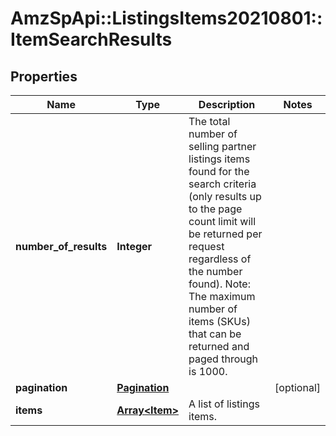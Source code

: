 # AmzSpApi::ListingsItems20210801::ItemSearchResults

## Properties
Name | Type | Description | Notes
------------ | ------------- | ------------- | -------------
**number_of_results** | **Integer** | The total number of selling partner listings items found for the search criteria (only results up to the page count limit will be returned per request regardless of the number found).  Note: The maximum number of items (SKUs) that can be returned and paged through is 1000. | 
**pagination** | [**Pagination**](Pagination.md) |  | [optional] 
**items** | [**Array&lt;Item&gt;**](Item.md) | A list of listings items. | 

